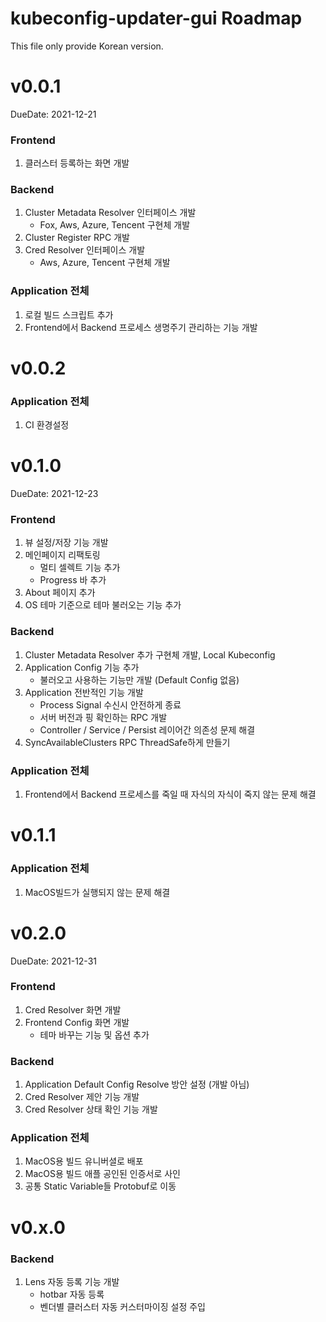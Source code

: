 # kubeconfig-updater-gui Roadmap

This file only provide Korean version.

# v0.0.1
DueDate: 2021-12-21

### Frontend
1. 클러스터 등록하는 화면 개발

### Backend
1. Cluster Metadata Resolver 인터페이스 개발 
   - Fox, Aws, Azure, Tencent 구현체 개발
2. Cluster Register RPC 개발
3. Cred Resolver 인터페이스 개발
   - Aws, Azure, Tencent 구현체 개발

### Application 전체
1. 로컬 빌드 스크립트 추가
2. Frontend에서 Backend 프로세스 생명주기 관리하는 기능 개발 

# v0.0.2

### Application 전체
1. CI 환경설정

# v0.1.0
DueDate: 2021-12-23

### Frontend
1. 뷰 설정/저장 기능 개발
2. 메인페이지 리팩토링
   - 멀티 셀렉트 기능 추가
   - Progress 바 추가
3. About 페이지 추가
4. OS 테마 기준으로 테마 불러오는 기능 추가

### Backend
1. Cluster Metadata Resolver 추가 구현체 개발, Local Kubeconfig
2. Application Config 기능 추가
   - 불러오고 사용하는 기능만 개발 (Default Config 없음)
3. Application 전반적인 기능 개발
   - Process Signal 수신시 안전하게 종료
   - 서버 버전과 핑 확인하는 RPC 개발
   - Controller / Service / Persist 레이어간 의존성 문제 해결
4. SyncAvailableClusters RPC ThreadSafe하게 만들기

### Application 전체
1. Frontend에서 Backend 프로세스를 죽일 때 자식의 자식이 죽지 않는 문제 해결

# v0.1.1

### Application 전체
1. MacOS빌드가 실행되지 않는 문제 해결

# v0.2.0
DueDate: 2021-12-31

### Frontend
1. Cred Resolver 화면 개발
2. Frontend Config 화면 개발
   - 테마 바꾸는 기능 및 옵션 추가

### Backend
1. Application Default Config Resolve 방안 설정 (개발 아님)
2. Cred Resolver 제안 기능 개발
3. Cred Resolver 상태 확인 기능 개발

### Application 전체
1. MacOS용 빌드 유니버셜로 배포
2. MacOS용 빌드 애플 공인된 인증서로 사인
3. 공통 Static Variable들 Protobuf로 이동

# v0.x.0

### Backend
1. Lens 자동 등록 기능 개발
   - hotbar 자동 등록
   - 벤더별 클러스터 자동 커스터마이징 설정 주입
